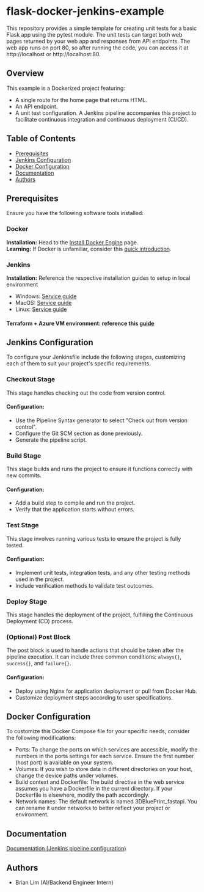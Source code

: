# flask-docker-jenkins-example

This repository provides a simple template for creating unit tests for a basic Flask app using the pytest module. The unit tests can target both web pages returned by your web app and responses from API endpoints. The web app runs on port 80, so after running the code, you can access it at http://localhost or http://localhost:80.

## Overview
This example is a Dockerized project featuring:
- A single route for the home page that returns HTML.
- An API endpoint.
- A unit test configuration.
A Jenkins pipeline accompanies this project to facilitate continuous integration and continuous deployment (CI/CD).

## Table of Contents

- [Prerequisites](#prerequisites)
- [Jenkins Configuration](#jenkins-configuration)
- [Docker Configuration](#docker-configuration)
- [Documentation](#documentation)
- [Authors](#authors)

## Prerequisites

Ensure you have the following software tools installed:

### Docker

**Installation:** Head to the [Install Docker Engine](https://www.docker.com/get-started) page. \
**Learning:** If Docker is unfamiliar, consider this [quick introduction](https://docs.docker.com/get-started/overview/).

### Jenkins

**Installation:** 
 Reference the respective installation guides to setup in local environment
- Windows: [Service guide](https://www.jenkins.io/doc/book/installing/windows/)
- MacOS: [Service guide](https://www.jenkins.io/doc/book/installing/macos/)
- Linux: [Service guide](https://www.jenkins.io/doc/book/installing/linux/)

#### Terraform + Azure VM environment: reference this [guide](https://docs.google.com/document/d/18jhBCr1P3rfVli93_WenAmBiI23sLtZAj888cvLevPE)

## Jenkins Configuration

To configure your Jenkinsfile include the following stages, customizing each of them to suit your project's specific requirements.

### Checkout Stage
This stage handles checking out the code from version control.

#### Configuration:
- Use the Pipeline Syntax generator to select "Check out from version control".
- Configure the Git SCM section as done previously.
- Generate the pipeline script.

### Build Stage
This stage builds and runs the project to ensure it functions correctly with new commits.

#### Configuration:
- Add a build step to compile and run the project.
- Verify that the application starts without errors.

### Test Stage
This stage involves running various tests to ensure the project is fully tested.

#### Configuration:
- Implement unit tests, integration tests, and any other testing methods used in the project.
- Include verification methods to validate test outcomes.

### Deploy Stage
This stage handles the deployment of the project, fulfilling the Continuous Deployment (CD) process.

### (Optional) Post Block
The post block is used to handle actions that should be taken after the pipeline execution. It can include three common conditions: `always{}`, `success{}`, and `failure{}`.

#### Configuration:
- Deploy using Nginx for application deployment or pull from Docker Hub.
- Customize deployment steps according to user specifications.

## Docker Configuration
To customize this Docker Compose file for your specific needs, consider the following modifications:

- Ports: To change the ports on which services are accessible, modify the numbers in the ports settings for each service. Ensure the first number (host port) is available on your system.
- Volumes: If you wish to store data in different directories on your host, change the device paths under volumes.
- Build context and Dockerfile: The build directive in the web service assumes you have a Dockerfile in the current directory. If your Dockerfile is elsewhere, modify the path accordingly.
- Network names: The default network is named 3DBluePrint_fastapi. You can rename it under networks to better reflect your project or environment.

## Documentation
[Documentation (Jenkins pipeline configuration)](https://docs.google.com/document/d/18jhBCr1P3rfVli93_WenAmBiI23sLtZAj888cvLevPE/edit)

## Authors

* Brian Lim (AI/Backend Engineer Intern)
